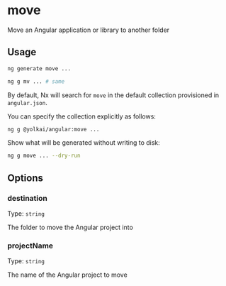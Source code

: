 # move

Move an Angular application or library to another folder

## Usage

```bash
ng generate move ...
```

```bash
ng g mv ... # same
```

By default, Nx will search for `move` in the default collection provisioned in `angular.json`.

You can specify the collection explicitly as follows:

```bash
ng g @yolkai/angular:move ...
```

Show what will be generated without writing to disk:

```bash
ng g move ... --dry-run
```

## Options

### destination

Type: `string`

The folder to move the Angular project into

### projectName

Type: `string`

The name of the Angular project to move
